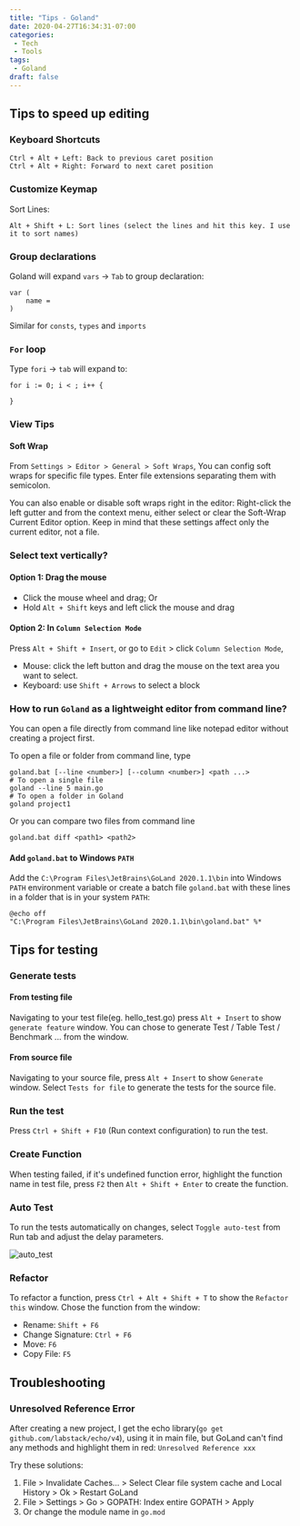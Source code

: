 ```yaml
---
title: "Tips - Goland"
date: 2020-04-27T16:34:31-07:00
categories:
 - Tech
 - Tools
tags:
 - Goland
draft: false
---
```



## Tips to speed up editing
### Keyboard Shortcuts
```
Ctrl + Alt + Left: Back to previous caret position
Ctrl + Alt + Right: Forward to next caret position

```

### Customize Keymap
Sort Lines:
```
Alt + Shift + L: Sort lines (select the lines and hit this key. I use it to sort names)
```

### Group declarations
Goland will expand `vars` -> `Tab` to group declaration:
```
var (
    name =
)
```
Similar for `consts`, `types` and `imports`

### `For` loop
Type `fori` -> `tab` will expand to:
```
for i := 0; i < ; i++ {
	
}
```

### View Tips
#### Soft Wrap
From `Settings > Editor > General > Soft Wraps`, You can config soft wraps for specific file types. Enter file extensions separating them with semicolon.

You can also enable or disable soft wraps right in the editor:
Right-click the left gutter and from the context menu, either select or clear the Soft-Wrap Current Editor option. 
Keep in mind that these settings affect only the current editor, not a file. 

### Select text vertically?

#### Option 1: Drag the mouse
* Click the mouse wheel and drag; Or
* Hold `Alt + Shift` keys and left click the mouse and drag

#### Option 2: In `Column Selection Mode`
Press `Alt + Shift + Insert`, or go to `Edit` > click `Column Selection Mode`,
* Mouse: click the left button and drag the mouse on the text area you want to select.
* Keyboard: use `Shift + Arrows` to select a block

### How to run `Goland` as a lightweight editor from command line?
You can open a file directly from command line like notepad editor without creating a project first.

To open a file or folder from command line, type
```
goland.bat [--line <number>] [--column <number>] <path ...>
# To open a single file
goland --line 5 main.go
# To open a folder in Goland
goland project1
```

Or you can compare two files from command line
```
goland.bat diff <path1> <path2>
```

#### Add `goland.bat` to Windows `PATH`
Add the `C:\Program Files\JetBrains\GoLand 2020.1.1\bin` into Windows `PATH` environment variable  or 
create a batch file `goland.bat` with these lines in a folder that is in your system `PATH`:
```
@echo off
"C:\Program Files\JetBrains\GoLand 2020.1.1\bin\goland.bat" %*
```

## Tips for testing

### Generate tests
#### From testing file
Navigating to your test file(eg. hello_test.go) press `Alt + Insert` to show `generate feature` window.
You can chose to generate Test / Table Test / Benchmark ... from the window.

#### From source file
Navigating to your source file, press `Alt + Insert` to show `Generate` window.
Select `Tests for file` to generate the tests for the source file.

### Run the test
Press `Ctrl + Shift + F10`  (Run context configuration) to run the test.

### Create Function
When testing failed, if it's undefined function error, highlight the function name in test file, 
press `F2` then `Alt + Shift + Enter` to create the function.

### Auto Test
To run the tests automatically on changes, select `Toggle auto-test` from Run tab and adjust the delay parameters.

![auto_test](/images/2020/goland_auto_test.jpg) 

### Refactor
To refactor a function, press `Ctrl + Alt + Shift + T` to show the `Refactor this` window.
Chose the function from the window:
* Rename: `Shift + F6`
* Change Signature: `Ctrl + F6`
* Move: `F6`
* Copy File: `F5`

## Troubleshooting

### Unresolved Reference Error
After creating a new project, I get the echo library(`go get github.com/labstack/echo/v4`), using it in main file, 
but GoLand can't find any methods and highlight them in red:
`Unresolved Reference xxx`

Try these solutions: 
1. File > Invalidate Caches... > Select Clear file system cache and Local History > Ok > Restart GoLand
1. File > Settings > Go > GOPATH: Index entire GOPATH > Apply
1. Or change the module name in `go.mod`
